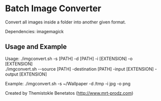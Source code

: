 Batch Image Converter
=====================

Convert all images inside a folder into another given format.

Dependencies: imagemagick

Usage and Example
-----------------

Usage:
    ./imgconvert.sh -s [PATH] -d [PATH] -i [EXTENSION] -o [EXTENSION]	
    ./imgconvert.sh --source [PATH] -destination [PATH] -input [EXTENSION] -output [EXTENSION]

Example:
    ./imgconvert.sh -s ~/Wallpaper -d /tmp -i jpg -o png
	

Created by Themistokle Benetatos (http://www.mrt-prodz.com)

